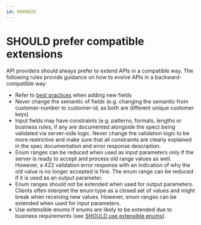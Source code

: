 ```yaml
---
id: R000028
---
```


# SHOULD prefer compatible extensions

API providers should always prefer to extend APIs in a compatible way. The following rules provide guidance on how to evolve APIs in a backward-compatible way:

- Refer to [best practices](https://github.com/otto-de/api-guidelines/blob/main/dev-context/rest/compatibility.md) when adding new fields
- Never change the semantic of fields (e.g. changing the semantic from customer-number to customer-id, as both are different unique customer keys)
- Input fields may have constraints (e.g. patterns, formats, lengths or business rules, if any are documented alongside the spec) being validated via server-side logic. Never change the validation logic to be more restrictive and make sure that all constraints are clearly explained in the spec documentation and error response description.
- Enum ranges can be reduced when used as input parameters only if the server is ready to accept and process old range values as well. However, a 422 validation error response with an indication of why the old value is no longer accepted is fine. The enum range can be reduced if it is used as an output parameter.
- Enum ranges should not be extended when used for output parameters. Clients often interpret the enum type as a closed set of values and might break when receiving new values. However, enum ranges can be extended when used for input parameters.
- Use extensible enums if enums are likely to be extended due to business requirements (see [SHOULD use extensible enums](./should-use-extensible-enums.md)).
